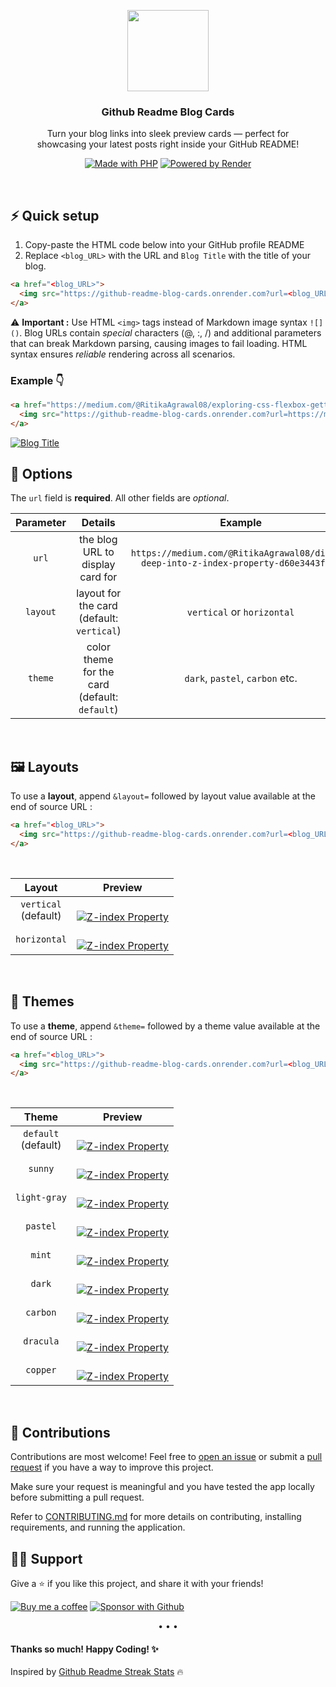<p align="center">
  <img src="https://res.cloudinary.com/djix6uusx/image/upload/v1754362230/blog-logo_jrjmgp.png" width="130px"/>
  <h3 align="center">Github Readme Blog Cards</h3>
</p>

<p align="center">
  Turn your blog links into sleek preview cards — perfect for <br/> showcasing your latest posts right inside your GitHub README!
</p>

<p align="center">
<a href="https://www.php.net/"><img alt="Made with PHP" title="Made with PHP" src="https://img.shields.io/badge/-Made%20with%20PHP-4e5b93?style=for-the-badge&logo=php&logoColor=white"/></a>
<a href="https://render.com/"><img alt="Powered by Render" title="Powered by Render" src="https://img.shields.io/badge/-Powered%20by%20Render-000?style=for-the-badge&logo=render&logoColor=white"/></a>
    
</p>

<br/>

## ⚡ Quick setup

1. Copy-paste the HTML code below into your GitHub profile README
2. Replace `<blog_URL>` with the URL and `Blog Title` with the title of your blog.

```md
<a href="<blog_URL>">
  <img src="https://github-readme-blog-cards.onrender.com?url=<blog_URL>" alt="Blog Title"/>
</a>
```

⚠️ **Important :** Use HTML `<img>` tags instead of Markdown image syntax `![]()`. Blog URLs contain _special_ characters (@, :, /) and additional parameters that can break Markdown parsing, causing images to fail loading. HTML syntax ensures _reliable_ rendering across all scenarios.

### Example :point_down:

```md
<a href="https://medium.com/@RitikaAgrawal08/exploring-css-flexbox-getting-started-with-the-basics-1174eea3ad4e">
  <img src="https://github-readme-blog-cards.onrender.com?url=https://medium.com/@RitikaAgrawal08/exploring-css-flexbox-getting-started-with-the-basics-1174eea3ad4e" alt="CSS Flexbox"/>
</a>
```

<a href="https://medium.com/@RitikaAgrawal08/exploring-css-flexbox-getting-started-with-the-basics-1174eea3ad4e">
  <img src="https://github-readme-blog-cards.onrender.com?url=https://medium.com/@RitikaAgrawal08/exploring-css-flexbox-getting-started-with-the-basics-1174eea3ad4e" alt="Blog Title"/>
</a>

<br/>

## 🔧 Options

The `url` field is **required**. All other fields are _optional_.
<br/>

| Parameter |                    Details                    |                                       Example                                        |
| :-------: | :-------------------------------------------: | :----------------------------------------------------------------------------------: |
|   `url`   |       the blog URL to display card for        | `https://medium.com/@RitikaAgrawal08/diving-deep-into-z-index-property-d60e3443f4ec` |
| `layout`  |   layout for the card (default: `vertical`)   |                              `vertical` or `horizontal`                              |
|  `theme`  | color theme for the card (default: `default`) |                           `dark`, `pastel`, `carbon` etc.                            |

<br/>

## 🖼 Layouts

To use a **layout**, append `&layout=` followed by layout value available at the end of source URL :

```md
<a href="<blog_URL>">
  <img src="https://github-readme-blog-cards.onrender.com?url=<blog_URL>&layout=horizontal" alt="Blog Title"/>
</a>
```

<br/>

|           Layout           |                                                                                                                                             Preview                                                                                                                                              |
| :------------------------: | :----------------------------------------------------------------------------------------------------------------------------------------------------------------------------------------------------------------------------------------------------------------------------------------------: |
| `vertical` <br/> (default) | <br/> <a href="https://medium.com/@RitikaAgrawal08/diving-deep-into-z-index-property-d60e3443f4ec"> <img src="https://github-readme-blog-cards.onrender.com?url=https://medium.com/@RitikaAgrawal08/diving-deep-into-z-index-property-d60e3443f4ec&layout=vertical" alt="Z-index Property"/></a> |
|        `horizontal`        |  <br/> <a href="https://medium.com/@RitikaAgrawal08/diving-deep-into-z-index-property-d60e3443f4ec"> <img src="https://github-readme-blog-cards.onrender.com?url=https://medium.com/@RitikaAgrawal08/diving-deep-into-z-index-property-d60e3443f4ec&layout=horizontal" alt="Z-index Property"/>  |

<br/>

## 🌈 Themes

To use a **theme**, append `&theme=` followed by a theme value available at the end of source URL :

```md
<a href="<blog_URL>">
  <img src="https://github-readme-blog-cards.onrender.com?url=<blog_URL>&theme=dark" alt="Blog Title"/>
</a>
```

<br/>


|           Theme           |                                                                                                                                                      Preview                                                                                                                                                      |
| :-----------------------: | :---------------------------------------------------------------------------------------------------------------------------------------------------------------------------------------------------------------------------------------------------------------------------------------------------------------: |
| `default` <br/> (default) |         <br/> <a href="https://medium.com/@RitikaAgrawal08/diving-deep-into-z-index-property-d60e3443f4ec"> <img src="https://github-readme-blog-cards.onrender.com?url=https://medium.com/@RitikaAgrawal08/diving-deep-into-z-index-property-d60e3443f4ec&layout=vertical" alt="Z-index Property"/></a>          |
|          `sunny`          |   <br/> <a href="https://medium.com/@RitikaAgrawal08/diving-deep-into-z-index-property-d60e3443f4ec"> <img src="https://github-readme-blog-cards.onrender.com?url=https://medium.com/@RitikaAgrawal08/diving-deep-into-z-index-property-d60e3443f4ec&layout=vertical&theme=sunny" alt="Z-index Property"/></a>    |
|       `light-gray`        | <br/> <a href="https://medium.com/@RitikaAgrawal08/diving-deep-into-z-index-property-d60e3443f4ec"> <img src="https://github-readme-blog-cards.onrender.com?url=https://medium.com/@RitikaAgrawal08/diving-deep-into-z-index-property-d60e3443f4ec&layout=vertical&theme=light-gray" alt="Z-index Property"/></a> |
|         `pastel`          |   <br/> <a href="https://medium.com/@RitikaAgrawal08/diving-deep-into-z-index-property-d60e3443f4ec"> <img src="https://github-readme-blog-cards.onrender.com?url=https://medium.com/@RitikaAgrawal08/diving-deep-into-z-index-property-d60e3443f4ec&layout=vertical&theme=pastel" alt="Z-index Property"/></a>   |
|          `mint`           |    <br/> <a href="https://medium.com/@RitikaAgrawal08/diving-deep-into-z-index-property-d60e3443f4ec"> <img src="https://github-readme-blog-cards.onrender.com?url=https://medium.com/@RitikaAgrawal08/diving-deep-into-z-index-property-d60e3443f4ec&layout=vertical&theme=mint" alt="Z-index Property"/></a>    |
|          `dark`           |    <br/> <a href="https://medium.com/@RitikaAgrawal08/diving-deep-into-z-index-property-d60e3443f4ec"> <img src="https://github-readme-blog-cards.onrender.com?url=https://medium.com/@RitikaAgrawal08/diving-deep-into-z-index-property-d60e3443f4ec&layout=vertical&theme=dark" alt="Z-index Property"/></a>    |
|         `carbon`          |   <br/> <a href="https://medium.com/@RitikaAgrawal08/diving-deep-into-z-index-property-d60e3443f4ec"> <img src="https://github-readme-blog-cards.onrender.com?url=https://medium.com/@RitikaAgrawal08/diving-deep-into-z-index-property-d60e3443f4ec&layout=vertical&theme=carbon" alt="Z-index Property"/></a>   |
|         `dracula`         |  <br/> <a href="https://medium.com/@RitikaAgrawal08/diving-deep-into-z-index-property-d60e3443f4ec"> <img src="https://github-readme-blog-cards.onrender.com?url=https://medium.com/@RitikaAgrawal08/diving-deep-into-z-index-property-d60e3443f4ec&layout=vertical&theme=dracula" alt="Z-index Property"/></a>   |
|         `copper`          |   <br/> <a href="https://medium.com/@RitikaAgrawal08/diving-deep-into-z-index-property-d60e3443f4ec"> <img src="https://github-readme-blog-cards.onrender.com?url=https://medium.com/@RitikaAgrawal08/diving-deep-into-z-index-property-d60e3443f4ec&layout=vertical&theme=copper" alt="Z-index Property"/></a>   |

  
<br/>

## 🤗 Contributions

Contributions are most welcome! Feel free to [open an issue](https://github.com/DenverCoder1/github-readme-streak-stats/issues/new/choose) or submit a [pull request](https://github.com/DenverCoder1/github-readme-streak-stats/compare) if you have a way to improve this project.

Make sure your request is meaningful and you have tested the app locally before submitting a pull request.

Refer to [CONTRIBUTING.md](/CONTRIBUTING.md) for more details on contributing, installing requirements, and running the application.

## 🙋‍♂️ Support

Give a ⭐ if you like this project, and share it with your friends!

<p align="left">
  <a href="https://buymeacoffee.com/ritikaagrawal08"><img alt="Buy me a coffee" title="Buy me a coffee" src="https://img.shields.io/badge/-Buy%20me%20a%20coffee-yellow?style=for-the-badge&logo=buymeacoffee&logoColor=white"/></a>
  <a href="https://github.com/sponsors/Ritika-Agrawal811"><img alt="Sponsor with Github" title="Sponsor with Github" src="https://img.shields.io/badge/-Sponsor-ea4aaa?style=for-the-badge&logo=github&logoColor=white"/></a>
</p>

<p align='center'>• • •</p>

#### Thanks so much! Happy Coding! ✨

Inspired by [Github Readme Streak Stats](https://github.com/DenverCoder1/github-readme-streak-stats) :fire:
